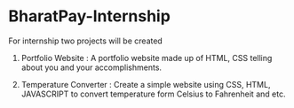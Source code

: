 # BharatPay-Internship
For internship two projects will be created 
1. Portfolio Website :
A portfolio website made up of HTML,
CSS telling about you and your
accomplishments.

2. Temperature Converter :
Create a simple website using CSS, HTML,
JAVASCRIPT to convert temperature form
Celsius to Fahrenheit and etc.
